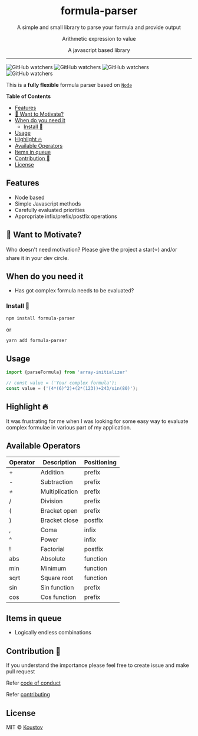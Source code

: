 <div align="center">

   <p>
    <h1>formula-parser</h1>
  </p>
  <p>
     A simple and small library to parse your formula and provide output
  </p>
  <p>
     Arithmetic expression to value
  </p>
  <p>A javascript based library</p>

  <p>

  </p>
</div>

---

![GitHub watchers](https://img.shields.io/github/watchers/koustov/formula-parser.svg?logo=github&label=Watch) ![GitHub watchers](https://img.shields.io/github/issues/koustov/formula-parser?logo=github&label=Issues) ![GitHub watchers](https://img.shields.io/github/stars/koustov/formula-parser?logo=github&label=Stars) ![GitHub watchers](https://img.shields.io/npm/dt/formula-parser.svg?logo=npm&label=downloads)

This is a **fully flexible** formula parser based on [`Node`](https://nodejs.org/en/)

**Table of Contents**

- [Features](#features)
- [🤲 Want to Motivate?](#-want-to-motivate)
- [When do you need it](#when-do-you-need-it)
  - [Install 🐙](#install-)
- [Usage](#usage)
- [Highlight 🔥](#highlight-)
- [Available Operators](#available-operators)
- [Items in queue](#items-in-queue)
- [Contribution 🍰](#contribution-)
- [License](#license)


## Features

- Node based
- Simple Javascript methods
- Carefully evaluated priorities
- Appropriate infix/prefix/postfix operations

## 🤲 Want to Motivate?

Who doesn't need motivation? Please give the project a star(⭐) and/or share it in your dev circle.

<!-- ## Many Thanks to all the `Stargazers` who has supported this project with stars(⭐)

[![Stargazers repo roster for @koustov/array-initializer](https://reporoster.com/stars/koustov/array-initializer)](https://github.com/koustov/array-initializer/stargazers) -->

## When do you need it

- Has got complex formula needs to be evaluated?


### Install 🐙

```bash
npm install formula-parser
```

or

```bash
yarn add formula-parser
```

## Usage
```js
import {parseFormula} from 'array-initializer'

// const value = ('Your complex formula');
const value = ('(4*(6)^2)+(2*(123))+243/sin(80)');
```
## Highlight 🔥

It was frustrating for me when I was looking for some easy way to evaluate complex formulae in various part of my application.

## Available Operators

|Operator|Description | Positioning|
|---|---|---|
|+|Addition|prefix|
|-|Subtraction |prefix|
|*+*|Multiplication|prefix|
|/|Division|prefix|
|(|Bracket open|prefix|
|)|Bracket close|postfix|
|,|Coma|infix|
|^|Power|infix|
|!|Factorial|postfix|
|abs|Absolute|function|
|min|Minimum|function|
|sqrt|Square root|function|
|sin|Sin function|prefix|
|cos|Cos function|prefix|

## Items in queue

- Logically endless combinations

## Contribution 🍰

If you understand the importance please feel free to create issue and make pull request

Refer [code of conduct ](./CODE_OF_CONDUCT.md)

Refer [contributing ](./CONTRIBUTING.md)

## License

MIT © [Koustov](https://github.com/koustov)


